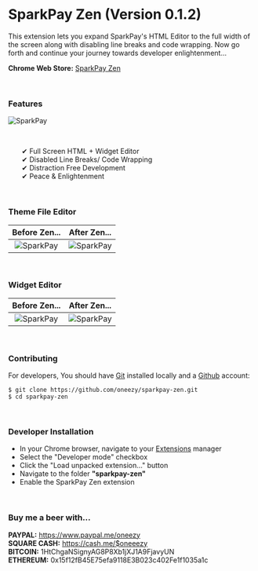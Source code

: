

# SparkPay Zen (Version 0.1.2)

This extension lets you expand SparkPay's HTML Editor to the full width of the screen along with disabling line breaks and code wrapping. Now go forth and continue your journey towards developer enlightenment...

**Chrome Web Store:** [SparkPay Zen]

<br>

### Features

![SparkPay](https://lh3.googleusercontent.com/tPxvYE-E3lD0TNKaqahZp6nJ91lD3Zy4PL5HhGlZN9-NoURHqEs6BrLDn1uGoVoP9NCt8AXByQ=w640-h400-e365)

<br>

&nbsp;&nbsp;&nbsp;&nbsp;&nbsp;&nbsp; ✔ Full Screen HTML + Widget Editor <br>
&nbsp;&nbsp;&nbsp;&nbsp;&nbsp;&nbsp; ✔ Disabled Line Breaks/ Code Wrapping <br>
&nbsp;&nbsp;&nbsp;&nbsp;&nbsp;&nbsp; ✔ Distraction Free Development <br>
&nbsp;&nbsp;&nbsp;&nbsp;&nbsp;&nbsp; ✔ Peace & Enlightenment  <br>

<br>


### Theme File Editor
Before Zen...                                                                                                                         |  After Zen...
:--------------------------------------------------------------------------------------------------------------------------------------:|:--------------------------------------------------------------------------------------------------------------------------------------:
![SparkPay](https://lh3.googleusercontent.com/v_Zren7EUWEPA4iASLHLly2m2MQo69KgeF_29bvcww7UhyDfjx5Me8frehyqsnapo_wWwEpn=w640-h400-e365)  |  ![SparkPay](https://lh3.googleusercontent.com/LLqWqICWUL6SZi8iFNEcCZf5BQCqWbFFqEu5IWCr4umgoqmWowLC_mXnhJYaZYkRpqaukFVVGA=w640-h400-e365)

<br>

### Widget Editor
Before Zen...                                                                                                                         |  After Zen...
:--------------------------------------------------------------------------------------------------------------------------------------:|:--------------------------------------------------------------------------------------------------------------------------------------:
![SparkPay](https://lh3.googleusercontent.com/T8Lmuvj91Vhfnt11Y_ueP6UMhRUh5GOhsoBLnd1hH6q848NzQv-zYxwzKGhOq3vJ0m7EoKTpIw=w640-h400-e365)  |  ![SparkPay](https://lh3.googleusercontent.com/kMrOXqcbZyvscbmbk8x6RV_U2T8-jxsDtxYvGRCvhqbDsOg-FSUnjrqZttdX4cXEQrHCLAtp=w640-h400-e365)


<br>


### Contributing

For developers,
You should have [Git] installed locally and a [Github] account:

```
$ git clone https://github.com/oneezy/sparkpay-zen.git
$ cd sparkpay-zen
```
<br>

### Developer Installation

* In your Chrome browser, navigate to your [Extensions] manager
* Select the "Developer mode" checkbox
* Click the "Load unpacked extension..." button
* Navigate to the folder **"sparkpay-zen"**
* Enable the SparkPay Zen extension

<br>

### Buy me a beer with...

**PAYPAL:** https://www.paypal.me/oneezy <br>
**SQUARE CASH:** https://cash.me/$oneeezy <br>
**BITCOIN:** 1HtChgaNSignyAG8P8Xb1jXJ1A9FjavyUN <br>
**ETHEREUM:** 0x15f12fB45E75efa9118E3B023c402Fe1f1035a1c <br>



   [Git]: <http://www.git-scm.com>
   [Github]: <https://github.com>
   [Extensions]: <chrome://extensions>
   [Reload Extensions]: <https://chrome.google.com/webstore/detail/extensions-reloader/fimgfedafeadlieiabdeeaodndnlbhid?hl=en>
   [SparkPay Zen]: <https://chrome.google.com/webstore/detail/sparkpay-zen/jocajdpmgmplhmhloaplajbmecoceabo>
